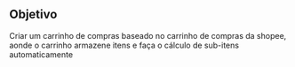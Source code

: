 ## Objetivo

Criar um carrinho de compras baseado no carrinho de compras da shopee, aonde o carrinho armazene itens e faça o cálculo de sub-itens automaticamente